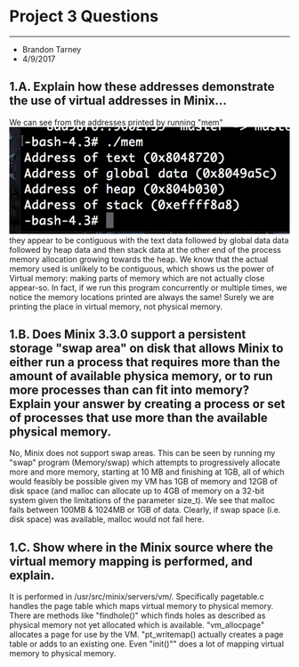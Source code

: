# Project 3 Questions
---
- Brandon Tarney
- 4/9/2017

## 1.A. Explain how these addresses demonstrate the use of virtual addresses in Minix...

We can see from the addresses printed by running "mem" ![](VirtualMemoryAddresses.png) they appear to be contiguous with the text data followed by global data data followed by heap data and then stack data at the other end of the process memory allocation growing towards the heap. We know that the actual memory used is unlikely to be contiguous, which shows us the power of Virtual memory: making parts of memory which are not actually close appear-so. In fact, if we run this program concurrently or multiple times, we notice the memory locations printed are always the same! Surely we are printing the place in virtual memory, not physical memory.


## 1.B. Does Minix 3.3.0 support a persistent storage "swap area" on disk that allows Minix to either run a process that requires more than the amount of available physica memory, or to run more processes than can fit into memory? Explain your answer by creating a process or set of processes that use more than the available physical memory.

No, Minix does not support swap areas. This can be seen by running my "swap" program (Memory/swap) which attempts to progressively allocate more and more memory, starting at 10 MB and finishing at 1GB, all of which would feasibly be possible given my VM has 1GB of memory and 12GB of disk space (and malloc can allocate up to 4GB of memory on a 32-bit system given the limitations of the parameter size_t). We see that malloc fails between 100MB & 1024MB or 1GB of data. Clearly, if swap space (i.e. disk space) was available, malloc would not fail here.


## 1.C. Show where in the Minix source where the virtual memory mapping is performed, and explain.

It is performed in /usr/src/minix/servers/vm/. Specifically pagetable.c handles the page table which maps virtual memory to physical memory. There are methods like "findhole()" which finds holes as described as physical memory not yet allocated which is available. "vm_allocpage" allocates a page for use by the VM. "pt_writemap() actually creates a page table or adds to an existing one. Even "init()"" does a lot of mapping virtual memory to physical memory.
